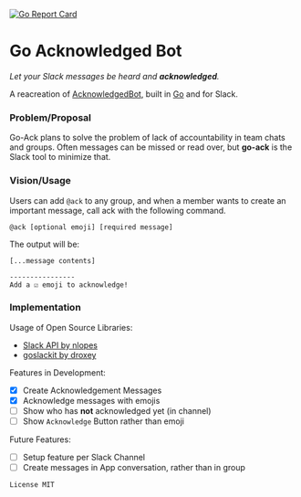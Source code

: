 [![Go Report Card](https://goreportcard.com/badge/github.com/lowewenzel/go-ack)](https://goreportcard.com/report/github.com/lowewenzel/go-ack)

# Go Acknowledged Bot
_Let your Slack messages be heard and **acknowledged**._

A reacreation of [AcknowledgedBot](https://github.com/lowewenzel/acknowledgedbot), built in [Go](https://github.com/go/go) and for Slack.

### Problem/Proposal

Go-Ack plans to solve the problem of lack of accountability in team chats and groups. Often messages can be missed or read over, but **go-ack** is the Slack tool to minimize that. 

### Vision/Usage

Users can add `@ack` to any group, and when a member wants to create an important message, call ack with the following command.

```
@ack [optional emoji] [required message]
```

The output will be:
```
[...message contents]

----------------
Add a ☑️ emoji to acknowledge!
```

### Implementation
Usage of Open Source Libraries:
- [Slack API by nlopes](https://github.com/nlopes/slack)
- [goslackit by droxey](https://github.com/droxey/goslackit/) 

Features in Development:
- [x] Create Acknowledgement Messages
- [x] Acknowledge messages with emojis
- [ ] Show who has **not** acknowledged yet (in channel)
- [ ] Show `Acknowledge` Button rather than emoji

Future Features:
- [ ] Setup feature per Slack Channel
- [ ] Create messages in App conversation, rather than in group

`License MIT`